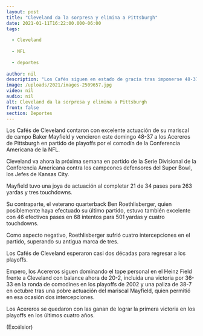 ```yaml
---
layout: post
title: "Cleveland da la sorpresa y elimina a Pittsburgh"
date: 2021-01-11T16:22:00.000-06:00
tags:
  
  - Cleveland
  
  - NFL
  
  - deportes
  
author: nil
description: "Los Cafés siguen en estado de gracia tras imponerse 48-37 sobre los Acereros de Pittsburgh, avanzando a la ronda Divisional de la AFC"
image: /uploads/2021/images-2509657.jpg
video: nil
audio: nil
alt: Cleveland da la sorpresa y elimina a Pittsburgh
front: false
section: Deportes
---
```


Los Cafés de Cleveland contaron con excelente actuación de su mariscal de campo Baker Mayfield y vencieron este domingo 48-37 a los Acereros de Pittsburgh en partido de playoffs por el comodín de la Conferencia Americana de la NFL.

Cleveland va ahora la próxima semana en partido de la Serie Divisional de la Conferencia Americana contra los campeones defensores del Super Bowl, los Jefes de Kansas City.

Mayfield tuvo una joya de actuación al completar 21 de 34 pases para 263 yardas y tres touchdowns.

Su contraparte, el veterano quarterback Ben Roethlisberger, quien posiblemente haya efectuado su último partido, estuvo también excelente con 46 efectivos pases en 68 intentos para 501 yardas y cuatro touchdowns.

Como aspecto negativo, Roethlisberger sufrió cuatro intercepciones en el partido, superando su antigua marca de tres.

Los Cafés de Cleveland esperaron casi dos décadas para regresar a los playoffs.

Empero, los Acereros siguen dominando el tope personal en el Heinz Field frente a Cleveland con balance ahora de 20-2, incluida una victoria por 36-33 en la ronda de comodines en los playoffs de 2002 y una paliza de 38-7 en octubre tras una pobre actuación del mariscal Mayfield, quien permitió en esa ocasión dos intercepciones.

Los Acereros se quedaron con las ganan de lograr la primera victoria en los playoffs en los últimos cuatro años.

(Excélsior)